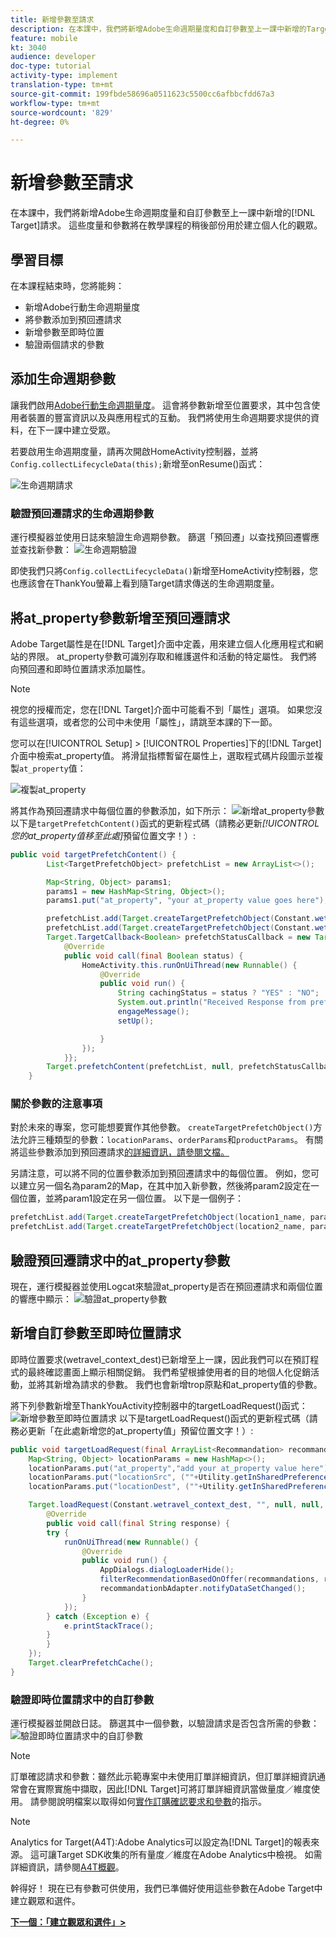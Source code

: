 ```yaml
---
title: 新增參數至請求
description: 在本課中，我們將新增Adobe生命週期量度和自訂參數至上一課中新增的Target請求。 這些度量和參數將在教學課程的稍後部份用於建立個人化的觀眾。
feature: mobile
kt: 3040
audience: developer
doc-type: tutorial
activity-type: implement
translation-type: tm+mt
source-git-commit: 199fbde58696a0511623c5500cc6afbbcfdd67a3
workflow-type: tm+mt
source-wordcount: '829'
ht-degree: 0%

---
```



# 新增參數至請求

在本課中，我們將新增Adobe生命週期度量和自訂參數至上一課中新增的[!DNL Target]請求。 這些度量和參數將在教學課程的稍後部份用於建立個人化的觀眾。

## 學習目標

在本課程結束時，您將能夠：

* 新增Adobe行動生命週期量度
* 將參數添加到預回遷請求
* 新增參數至即時位置
* 驗證兩個請求的參數

## 添加生命週期參數

讓我們啟用[Adobe行動生命週期量度](https://docs.adobe.com/content/help/en/mobile-services/android/metrics.html)。 這會將參數新增至位置要求，其中包含使用者裝置的豐富資訊以及與應用程式的互動。 我們將使用生命週期要求提供的資料，在下一課中建立受眾。

若要啟用生命週期度量，請再次開啟HomeActivity控制器，並將`Config.collectLifecycleData(this);`新增至onResume()函式：

![生命週期請求](assets/lifecycle_code.jpg)

### 驗證預回遷請求的生命週期參數

運行模擬器並使用日誌來驗證生命週期參數。 篩選「預回遷」以查找預回遷響應並查找新參數：
![生命週期驗證](assets/lifecycle_validation.jpg)

即使我們只將`Config.collectLifecycleData()`新增至HomeActivity控制器，您也應該會在ThankYou螢幕上看到隨Target請求傳送的生命週期度量。

## 將at_property參數新增至預回遷請求

Adobe Target屬性是在[!DNL Target]介面中定義，用來建立個人化應用程式和網站的界限。 at_property參數可識別存取和維護選件和活動的特定屬性。 我們將向預回遷和即時位置請求添加屬性。

>[!NOTE]
>
>視您的授權而定，您在[!DNL Target]介面中可能看不到「屬性」選項。 如果您沒有這些選項，或者您的公司中未使用「屬性」，請跳至本課的下一節。

您可以在[!UICONTROL Setup] > [!UICONTROL Properties]下的[!DNL Target]介面中檢索at_property值。  將滑鼠指標暫留在屬性上，選取程式碼片段圖示並複製`at_property`值：

![複製at_property](assets/at_property_interface.jpg)

將其作為預回遷請求中每個位置的參數添加，如下所示：
![新增at_property參數](assets/params_at_property.jpg)
以下是`targetPrefetchContent()`函式的更新程式碼（請務必更新&#x200B;_[!UICONTROL 您的at_property值移至此處]_&#x200B;預留位置文字！）:

```java
public void targetPrefetchContent() {
        List<TargetPrefetchObject> prefetchList = new ArrayList<>();

        Map<String, Object> params1;
        params1 = new HashMap<String, Object>();
        params1.put("at_property", "your at_property value goes here");

        prefetchList.add(Target.createTargetPrefetchObject(Constant.wetravel_engage_home, params1));
        prefetchList.add(Target.createTargetPrefetchObject(Constant.wetravel_engage_search, params1));
        Target.TargetCallback<Boolean> prefetchStatusCallback = new Target.TargetCallback<Boolean>() {
            @Override
            public void call(final Boolean status) {
                HomeActivity.this.runOnUiThread(new Runnable() {
                    @Override
                    public void run() {
                        String cachingStatus = status ? "YES" : "NO";
                        System.out.println("Received Response from prefetch : " + cachingStatus);
                        engageMessage();
                        setUp();

                    }
                });
            }};
        Target.prefetchContent(prefetchList, null, prefetchStatusCallback);
    }
```

### 關於參數的注意事項

對於未來的專案，您可能想要實作其他參數。 `createTargetPrefetchObject()`方法允許三種類型的參數：`locationParams`、`orderParams`和`productParams`。 有關將這些參數添加到預回遷請求[的詳細資訊，請參閱文檔。](https://docs.adobe.com/content/help/en/mobile-services/android/target-android/c-mob-target-prefetch-android.html)

另請注意，可以將不同的位置參數添加到預回遷請求中的每個位置。 例如，您可以建立另一個名為param2的Map，在其中加入新參數，然後將param2設定在一個位置，並將param1設定在另一個位置。 以下是一個例子：

```java
prefetchList.add(Target.createTargetPrefetchObject(location1_name, params1);
prefetchList.add(Target.createTargetPrefetchObject(location2_name, params2);
```

## 驗證預回遷請求中的at_property參數

現在，運行模擬器並使用Logcat來驗證at_property是否在預回遷請求和兩個位置的響應中顯示：
![驗證at_property參數](assets/parameters_at_property_validation.jpg)

## 新增自訂參數至即時位置請求

即時位置要求(wetravel_context_dest)已新增至上一課，因此我們可以在預訂程式的最終確認畫面上顯示相關促銷。 我們希望根據使用者的目的地個人化促銷活動，並將其新增為請求的參數。 我們也會新增trop原點和at_property值的參數。

將下列參數新增至ThankYouActivity控制器中的targetLoadRequest()函式：
![新增參數至即時位置請求](assets/parameters_live_location.jpg)
以下是targetLoadRequest()函式的更新程式碼（請務必更新「在此處新增您的at_property值」預留位置文字！）:

```java
public void targetLoadRequest(final ArrayList<Recommandation> recommandations) {
    Map<String, Object> locationParams = new HashMap<>();
    locationParams.put("at_property","add your at_property value here");
    locationParams.put("locationSrc", (""+Utility.getInSharedPreference(ThankYouActivity.this,Constant.departure,"")));
    locationParams.put("locationDest", (""+Utility.getInSharedPreference(ThankYouActivity.this,Constant.destination,"")));

    Target.loadRequest(Constant.wetravel_context_dest, "", null, null, locationParams, new Target.TargetCallback<String>() {
        @Override
        public void call(final String response) {
        try {
            runOnUiThread(new Runnable() {
                @Override
                public void run() {
                    AppDialogs.dialogLoaderHide();
                    filterRecommendationBasedOnOffer(recommandations, response);
                    recommandationbAdapter.notifyDataSetChanged();
                }
            });
        } catch (Exception e) {
            e.printStackTrace();
        }
        }
    });
    Target.clearPrefetchCache();
}
```

### 驗證即時位置請求中的自訂參數

運行模擬器並開啟日誌。 篩選其中一個參數，以驗證請求是否包含所需的參數：
![驗證即時位置請求中的自訂參數](assets/parameters_live_location_validation.jpg)

>[!NOTE]
>
>訂單確認請求和參數：雖然此示範專案中未使用訂單詳細資訊，但訂單詳細資訊通常會在實際實施中擷取，因此[!DNL Target]可將訂單詳細資訊當做量度／維度使用。 請參閱說明檔案以取得如何[實作訂購確認要求和參數](https://docs.adobe.com/content/help/en/mobile-services/android/target-android/c-target-methods.html)的指示。

>[!NOTE]
>
>Analytics for Target(A4T):Adobe Analytics可以設定為[!DNL Target]的報表來源。 這可讓Target SDK收集的所有量度／維度在Adobe Analytics中檢視。 如需詳細資訊，請參閱[A4T概觀](https://docs.adobe.com/content/help/en/target/using/integrate/a4t/a4t.html)。

幹得好！ 現在已有參數可供使用，我們已準備好使用這些參數在Adobe Target中建立觀眾和選件。

**[下一個：「建立觀眾和選件」>](create-audiences-and-offers.md)**
